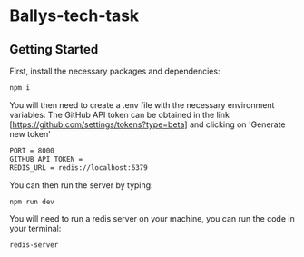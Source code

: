 # Ballys-tech-task

## Getting Started

First, install the necessary packages and dependencies:

```bash
npm i
```

You will then need to create a .env file with the necessary environment variables:
The GitHub API token can be obtained in the link [https://github.com/settings/tokens?type=beta] and clicking on 'Generate new token'

```bash
PORT = 8000
GITHUB_API_TOKEN = 
REDIS_URL = redis://localhost:6379
```

You can then run the server by typing:

```bash
npm run dev
```

You will need to run a redis server on your machine, you can run the code in your terminal:

```bash
redis-server
```